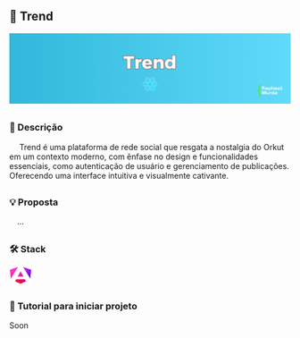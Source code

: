 ## 📌 Trend

<img src="./Banner Trend.png"/>

##

### 📄 Descrição
<p>&emsp; Trend é uma plataforma de rede social que resgata a nostalgia do Orkut em um contexto moderno, com ênfase no design e funcionalidades essenciais, como autenticação de usuário e gerenciamento de publicações. Oferecendo uma interface intuitiva e visualmente cativante.</p>

##

### 💡 Proposta
<p>&emsp;...</p>

##

### 🛠️ Stack
<div>
  <img align="center" alt="Rapha-Angular" height="30" width="40" src="https://raw.githubusercontent.com/devicons/devicon/master/icons/angular/angular-original.svg">
</div>

##

### 🧭 Tutorial para iniciar projeto
<p>Soon</p>


